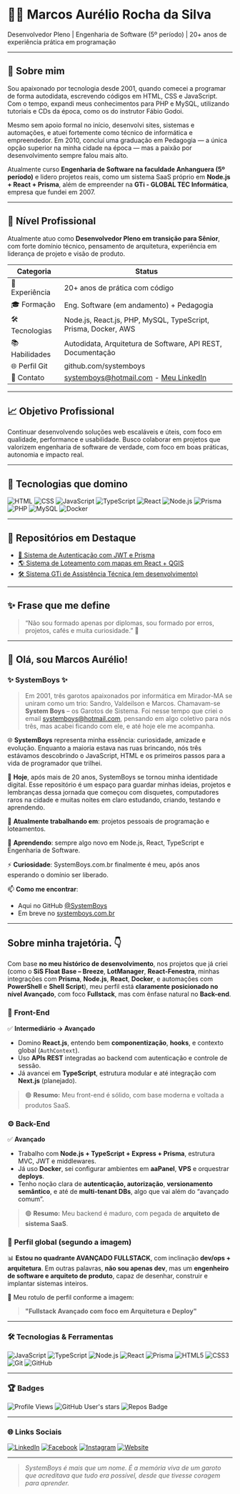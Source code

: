 # 👨‍💻 Marcos Aurélio Rocha da Silva

Desenvolvedor Pleno | Engenharia de Software (5º período) | 20+ anos de experiência prática em programação

---

## 🧭 Sobre mim

Sou apaixonado por tecnologia desde 2001, quando comecei a programar de forma autodidata, escrevendo códigos em HTML, CSS e JavaScript. Com o tempo, expandi meus conhecimentos para PHP e MySQL, utilizando tutoriais e CDs da época, como os do instrutor Fábio Godoi.  

Mesmo sem apoio formal no início, desenvolvi sites, sistemas e automações, e atuei fortemente como técnico de informática e empreendedor. Em 2010, concluí uma graduação em Pedagogia — a única opção superior na minha cidade na época — mas a paixão por desenvolvimento sempre falou mais alto.

Atualmente curso **Engenharia de Software na faculdade Anhanguera (5º período)** e lidero projetos reais, como um sistema SaaS próprio em **Node.js + React + Prisma**, além de empreender na **GTi - GLOBAL TEC Informática**, empresa que fundei em 2007.

---

## 💼 Nível Profissional

Atualmente atuo como **Desenvolvedor Pleno em transição para Sênior**, com forte domínio técnico, pensamento de arquitetura, experiência em liderança de projeto e visão de produto.

| Categoria        | Status                                  |
|------------------|------------------------------------------|
| 🧠 Experiência   | 20+ anos de prática com código           |
| 🎓 Formação      | Eng. Software (em andamento) + Pedagogia |
| 🛠️ Tecnologias   | Node.js, React.js, PHP, MySQL, TypeScript, Prisma, Docker, AWS |
| 📚 Habilidades   | Autodidata, Arquitetura de Software, API REST, Documentação |
| 🌐 Perfil Git    | github.com/systemboys             |
| 💬 Contato       | systemboys@hotmail.com - [Meu LinkedIn](https://www.linkedin.com/in/marcos-aur%C3%A9lio-rocha-da-silva-69a22699/ "Meu perfil no LinkedIn") |

---

## 📈 Objetivo Profissional

Continuar desenvolvendo soluções web escaláveis e úteis, com foco em qualidade, performance e usabilidade. Busco colaborar em projetos que valorizem engenharia de software de verdade, com foco em boas práticas, autonomia e impacto real.

---

## 🔧 Tecnologias que domino

![HTML](https://img.shields.io/badge/HTML5-E34F26?logo=html5&logoColor=white)
![CSS](https://img.shields.io/badge/CSS3-1572B6?logo=css3&logoColor=white)
![JavaScript](https://img.shields.io/badge/JavaScript-F7DF1E?logo=javascript&logoColor=black)
![TypeScript](https://img.shields.io/badge/TypeScript-3178C6?logo=typescript&logoColor=white)
![React](https://img.shields.io/badge/React-20232A?logo=react&logoColor=61DAFB)
![Node.js](https://img.shields.io/badge/Node.js-339933?logo=node.js&logoColor=white)
![Prisma](https://img.shields.io/badge/Prisma-2D3748?logo=prisma&logoColor=white)
![PHP](https://img.shields.io/badge/PHP-777BB4?logo=php&logoColor=white)
![MySQL](https://img.shields.io/badge/MySQL-4479A1?logo=mysql&logoColor=white)
![Docker](https://img.shields.io/badge/Docker-2496ED?logo=docker&logoColor=white)

---

## 🧩 Repositórios em Destaque

- [🔐 Sistema de Autenticação com JWT e Prisma](#)
- [🌎 Sistema de Loteamento com mapas em React + QGIS](#)
- [🛠️ Sistema GTi de Assistência Técnica (em desenvolvimento)](#)

---

## ✨ Frase que me define
> “Não sou formado apenas por diplomas, sou formado por erros, projetos, cafés e muita curiosidade.” 🚀

---

## 👋 Olá, sou Marcos Aurélio!

### ✨ SystemBoys ✨

> Em 2001, três garotos apaixonados por informática em Mirador-MA se uniram como um trio: Sandro, Valdeilson e Marcos. Chamavam-se **System Boys** – os Garotos de Sistema. Foi nesse tempo que criei o email systemboys@hotmail.com, pensando em algo coletivo para nós três, mas acabei ficando com ele, e até hoje ele me acompanha.

🌐 **SystemBoys** representa minha essência: curiosidade, amizade e evolução. Enquanto a maioria estava nas ruas brincando, nós três estávamos descobrindo o JavaScript, HTML e os primeiros passos para a vida de programador que trilhei.  

🎯 **Hoje**, após mais de 20 anos, SystemBoys se tornou minha identidade digital. Esse repositório é um espaço para guardar minhas ideias, projetos e lembranças dessa jornada que começou com disquetes, computadores raros na cidade e muitas noites em claro estudando, criando, testando e aprendendo.

🔭 **Atualmente trabalhando em**: projetos pessoais de programação e loteamentos.

🌱 **Aprendendo**: sempre algo novo em Node.js, React, TypeScript e Engenharia de Software.

⚡ **Curiosidade**: SystemBoys.com.br finalmente é meu, após anos esperando o domínio ser liberado.

📫 **Como me encontrar**:  
- Aqui no GitHub [@SystemBoys](https://github.com/systemboys)  
- Em breve no [systemboys.com.br](http://systemboys.com.br)

---

## Sobre minha trajetória. 👇

Com base **no meu histórico de desenvolvimento**, nos projetos que já criei (como o **SiS Float Base – Breeze**, **LotManager**, **React-Fenestra**, minhas integrações com **Prisma**, **Node.js**, **React**, **Docker**, e automações com **PowerShell** e **Shell Script**), meu perfil está **claramente posicionado no nível Avançado**, com foco **Fullstack**, mas com ênfase natural no **Back-end**.

### 🧩 **Front-End**

✅ **Intermediário → Avançado**

- Domino **React.js**, entendo bem **componentização**, **hooks**, e contexto global (`AuthContext`).
- Uso **APIs REST** integradas ao backend com autenticação e controle de sessão.
- Já avancei em **TypeScript**, estrutura modular e até integração com **Next.js** (planejado).
> 🟢 **Resumo:** Meu front-end é sólido, com base moderna e voltada a produtos SaaS.

### ⚙️ **Back-End**

✅ **Avançado**

- Trabalho com **Node.js + TypeScript + Express + Prisma**, estrutura MVC, JWT e middlewares.
- Já uso **Docker**, sei configurar ambientes em **aaPanel**, **VPS** e orquestrar **deploys**.
- Tenho noção clara de **autenticação, autorização**, **versionamento semântico**, e até de **multi-tenant DBs**, algo que vai além do “avançado comum”.
> 🟢 **Resumo:** Meu backend é maduro, com pegada de **arquiteto de sistema SaaS**.

### 🧠 **Perfil global (segundo a imagem)**

📊 **Estou no quadrante AVANÇADO FULLSTACK**, com inclinação **dev/ops + arquitetura**.
Em outras palavras, **não sou apenas dev**, mas um **engenheiro de software e arquiteto de produto**, capaz de desenhar, construir e implantar sistemas inteiros.

💬 Meu rotulo de perfil conforme a imagem:

> **"Fullstack Avançado com foco em Arquitetura e Deploy"**

---

### 🛠️ Tecnologias & Ferramentas

![JavaScript](https://img.shields.io/badge/-JavaScript-F7DF1E?logo=javascript&logoColor=black&style=flat-square)
![TypeScript](https://img.shields.io/badge/-TypeScript-3178C6?logo=typescript&logoColor=white&style=flat-square)
![Node.js](https://img.shields.io/badge/-Node.js-339933?logo=node.js&logoColor=white&style=flat-square)
![React](https://img.shields.io/badge/-React-61DAFB?logo=react&logoColor=black&style=flat-square)
![Prisma](https://img.shields.io/badge/-Prisma-2D3748?logo=prisma&logoColor=white&style=flat-square)
![HTML5](https://img.shields.io/badge/-HTML5-E34F26?logo=html5&logoColor=white&style=flat-square)
![CSS3](https://img.shields.io/badge/-CSS3-1572B6?logo=css3&logoColor=white&style=flat-square)
![Git](https://img.shields.io/badge/-Git-F05032?logo=git&logoColor=white&style=flat-square)
![GitHub](https://img.shields.io/badge/-GitHub-181717?logo=github&logoColor=white&style=flat-square)

---

### 🏆 Badges

![Profile Views](https://komarev.com/ghpvc/?username=systemboys&label=Profile%20views&color=0e75b6&style=flat)
![GitHub User's stars](https://img.shields.io/github/stars/systemboys?affiliations=OWNER%2CCOLLABORATOR&style=flat-square)
![Repos Badge](https://badgen.net/github/repos/systemboys)

---

### 🌐 Links Sociais

[![LinkedIn](https://img.shields.io/badge/-LinkedIn-0077B5?logo=linkedin&logoColor=white&style=flat-square)](https://www.linkedin.com/in/marcos-aur%C3%A9lio-rocha-da-silva-69a22699/)
[![Facebook](https://img.shields.io/badge/-Facebook-1877F2?logo=facebook&logoColor=white&style=flat-square)](https://www.facebook.com/marcosaurelio.rochadasilva)
[![Instagram](https://img.shields.io/badge/-Instagram-E4405F?logo=instagram&logoColor=white&style=flat-square)](https://www.instagram.com/systemboymarcos/)
[![Website](https://img.shields.io/badge/-SystemBoys.com.br-000000?logo=Firefox-Browser&logoColor=white&style=flat-square)](https://www.companyservices.com.br/cs/)

---

> *SystemBoys é mais que um nome. É a memória viva de um garoto que acreditava que tudo era possível, desde que tivesse coragem para aprender.*
